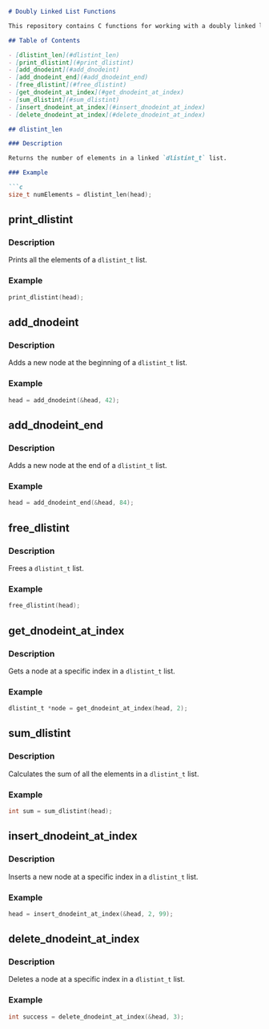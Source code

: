 ```markdown
# Doubly Linked List Functions

This repository contains C functions for working with a doubly linked list (`dlistint_t`). Each function is documented and accompanied by example usage.

## Table of Contents

- [dlistint_len](#dlistint_len)
- [print_dlistint](#print_dlistint)
- [add_dnodeint](#add_dnodeint)
- [add_dnodeint_end](#add_dnodeint_end)
- [free_dlistint](#free_dlistint)
- [get_dnodeint_at_index](#get_dnodeint_at_index)
- [sum_dlistint](#sum_dlistint)
- [insert_dnodeint_at_index](#insert_dnodeint_at_index)
- [delete_dnodeint_at_index](#delete_dnodeint_at_index)

## dlistint_len

### Description

Returns the number of elements in a linked `dlistint_t` list.

### Example

```c
size_t numElements = dlistint_len(head);
```

## print_dlistint

### Description

Prints all the elements of a `dlistint_t` list.

### Example

```c
print_dlistint(head);
```

## add_dnodeint

### Description

Adds a new node at the beginning of a `dlistint_t` list.

### Example

```c
head = add_dnodeint(&head, 42);
```

## add_dnodeint_end

### Description

Adds a new node at the end of a `dlistint_t` list.

### Example

```c
head = add_dnodeint_end(&head, 84);
```

## free_dlistint

### Description

Frees a `dlistint_t` list.

### Example

```c
free_dlistint(head);
```

## get_dnodeint_at_index

### Description

Gets a node at a specific index in a `dlistint_t` list.

### Example

```c
dlistint_t *node = get_dnodeint_at_index(head, 2);
```

## sum_dlistint

### Description

Calculates the sum of all the elements in a `dlistint_t` list.

### Example

```c
int sum = sum_dlistint(head);
```

## insert_dnodeint_at_index

### Description

Inserts a new node at a specific index in a `dlistint_t` list.

### Example

```c
head = insert_dnodeint_at_index(&head, 2, 99);
```

## delete_dnodeint_at_index

### Description

Deletes a node at a specific index in a `dlistint_t` list.

### Example

```c
int success = delete_dnodeint_at_index(&head, 3);
```


